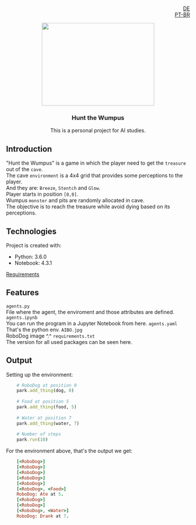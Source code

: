 <p align="right">
  <a>
    <img src="https://cdn-icons-png.flaticon.com/512/3909/3909219.png" width="14" height="14">
    <a href="link"> DE</a>
    <br>
    <img src="https://cdn-icons-png.flaticon.com/512/3909/3909370.png" width="14" height="14">
    <a href="link"> PT-BR</a>
  </a>
</p>

<p align="center">
  <a>
    <img src="https://external-preview.redd.it/89YLIhzlwSzVHq9ZKIgD4ySf8JHmQThqS9oJGCdo73w.jpg?auto=webp&s=a04778fdb64d396eec7800f18e0b97e6011a2df5" width="308" height="226">
  </a>
</p>

<h3 align="center">Hunt the Wumpus</h3>

<p align="center">
  This is a personal project for AI studies.
</p>

## Introduction
"Hunt the Wumpus" is a game in which the player need to get the ```treasure``` out of the ```cave```.<br>
The cave ```environment``` is a 4x4 grid that provides some perceptions to the player.<br>
And they are: ```Breeze```, ```Stentch``` and ```Glow```.<br>
Player starts in position ```[0,0]```.<br>
Wumpus ```monster``` and pits are randomly allocated in cave.<br>
The objective is to reach the treasure while avoid dying based on its perceptions.<br>


## Technologies
Project is created with:
* Python: 3.6.0
* Notebook: 4.3.1

<a href="https://github.com/SavioCastellar/RoboDog/blob/main/requirements.txt">Requirements</a>

## Features
```agents.py```<br />
File where the agent, the enviroment and those attributes are defined.
```agents.ipynb```<br />
You can run the program in a Jupyter Notebook from here.
```agents.yaml```<br />
That's the python env.
```AIBO.jpg```<br />
RoboDog image ^.^
```requirements.txt```<br />
The version for all used packages can be seen here.
## Output
Setting up the environment:

``` Ruby
    # RoboDog at position 0
    park.add_thing(dog, 0)
    
    # Food at position 5
    park.add_thing(food, 5)
    
    # Water at position 7
    park.add_thing(water, 7)
    
    # Number of steps
    park.run(10)
```

For the environment above, that's the output we get:

``` Ruby
    [<RoboDog>]
    [<RoboDog>]
    [<RoboDog>]
    [<RoboDog>]
    [<RoboDog>]
    [<RoboDog>, <Food>]
    RoboDog: Ate at 5.
    [<RoboDog>]
    [<RoboDog>]
    [<RoboDog>, <Water>]
    RoboDog: Drank at 7.
```
